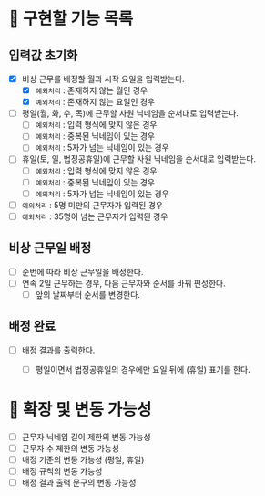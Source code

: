 # 🚀 구현할 기능 목록

## 입력값 초기화
- [x] 비상 근무를 배정할 월과 시작 요일을 입력받는다.
    - [x] `예외처리` : 존재하지 않는 월인 경우
    - [x] `예외처리` : 존재하지 않는 요일인 경우
- [ ] 평일(월, 화, 수, 목)에 근무할 사원 닉네임을 순서대로 입력받는다.
    - [ ] `예외처리` : 입력 형식에 맞지 않은 경우
    - [ ] `예외처리` : 중복된 닉네임이 있는 경우
    - [ ] `예외처리` : 5자가 넘는 닉네임이 있는 경우
- [ ] 휴일(토, 일, 법정공휴일)에 근무할 사원 닉네임을 순서대로 입력받는다.
    - [ ] `예외처리` : 입력 형식에 맞지 않은 경우
    - [ ] `예외처리` : 중복된 닉네임이 있는 경우
    - [ ] `예외처리` : 5자가 넘는 닉네임이 있는 경우
- [ ] `예외처리` : 5명 미만의 근무자가 입력된 경우
- [ ] `예외처리` : 35명이 넘는 근무자가 입력된 경우

## 비상 근무일 배정
- [ ] 순번에 따라 비상 근무일을 배정한다.
- [ ] 연속 2일 근무하는 경우, 다음 근무자와 순서를 바꿔 편성한다.
    - [ ] 앞의 날짜부터 순서를 변경한다.

## 배정 완료
- [ ] 배정 결과를 출력한다.
    - [ ] 평일이면서 법정공휴일의 경우에만 요일 뒤에 (휴일) 표기를 한다.


# 🧠 확장 및 변동 가능성

- [ ] 근무자 닉네임 길이 제한의 변동 가능성
- [ ] 근무자 수 제한의 변동 가능성
- [ ] 배정 기준의 변동 가능성 (평일, 휴일)
- [ ] 배정 규칙의 변동 가능성
- [ ] 배정 결과 출력 문구의 변동 가능성